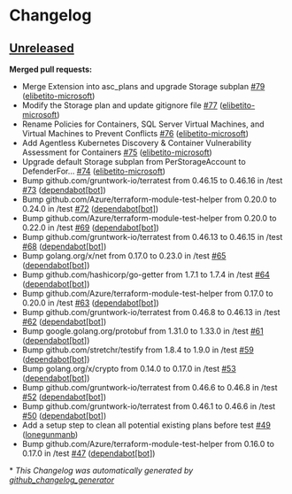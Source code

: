 # Changelog

## [Unreleased](https://github.com/Azure/terraform-azure-mdc-defender-plans-azure/tree/HEAD)

**Merged pull requests:**

- Merge Extension into asc\_plans and upgrade Storage subplan [\#79](https://github.com/Azure/terraform-azure-mdc-defender-plans-azure/pull/79) ([elibetito-microsoft](https://github.com/elibetito-microsoft))
- Modify the Storage plan and update gitignore file [\#77](https://github.com/Azure/terraform-azure-mdc-defender-plans-azure/pull/77) ([elibetito-microsoft](https://github.com/elibetito-microsoft))
- Rename Policies for Containers, SQL Server Virtual Machines, and Virtual Machines to Prevent Conflicts [\#76](https://github.com/Azure/terraform-azure-mdc-defender-plans-azure/pull/76) ([elibetito-microsoft](https://github.com/elibetito-microsoft))
- Add Agentless Kubernetes Discovery & Container Vulnerability Assessment for Containers [\#75](https://github.com/Azure/terraform-azure-mdc-defender-plans-azure/pull/75) ([elibetito-microsoft](https://github.com/elibetito-microsoft))
- Upgrade default Storage subplan from PerStorageAccount to DefenderFor… [\#74](https://github.com/Azure/terraform-azure-mdc-defender-plans-azure/pull/74) ([elibetito-microsoft](https://github.com/elibetito-microsoft))
- Bump github.com/gruntwork-io/terratest from 0.46.15 to 0.46.16 in /test [\#73](https://github.com/Azure/terraform-azure-mdc-defender-plans-azure/pull/73) ([dependabot[bot]](https://github.com/apps/dependabot))
- Bump github.com/Azure/terraform-module-test-helper from 0.20.0 to 0.24.0 in /test [\#72](https://github.com/Azure/terraform-azure-mdc-defender-plans-azure/pull/72) ([dependabot[bot]](https://github.com/apps/dependabot))
- Bump github.com/Azure/terraform-module-test-helper from 0.20.0 to 0.22.0 in /test [\#69](https://github.com/Azure/terraform-azure-mdc-defender-plans-azure/pull/69) ([dependabot[bot]](https://github.com/apps/dependabot))
- Bump github.com/gruntwork-io/terratest from 0.46.13 to 0.46.15 in /test [\#68](https://github.com/Azure/terraform-azure-mdc-defender-plans-azure/pull/68) ([dependabot[bot]](https://github.com/apps/dependabot))
- Bump golang.org/x/net from 0.17.0 to 0.23.0 in /test [\#65](https://github.com/Azure/terraform-azure-mdc-defender-plans-azure/pull/65) ([dependabot[bot]](https://github.com/apps/dependabot))
- Bump github.com/hashicorp/go-getter from 1.7.1 to 1.7.4 in /test [\#64](https://github.com/Azure/terraform-azure-mdc-defender-plans-azure/pull/64) ([dependabot[bot]](https://github.com/apps/dependabot))
- Bump github.com/Azure/terraform-module-test-helper from 0.17.0 to 0.20.0 in /test [\#63](https://github.com/Azure/terraform-azure-mdc-defender-plans-azure/pull/63) ([dependabot[bot]](https://github.com/apps/dependabot))
- Bump github.com/gruntwork-io/terratest from 0.46.8 to 0.46.13 in /test [\#62](https://github.com/Azure/terraform-azure-mdc-defender-plans-azure/pull/62) ([dependabot[bot]](https://github.com/apps/dependabot))
- Bump google.golang.org/protobuf from 1.31.0 to 1.33.0 in /test [\#61](https://github.com/Azure/terraform-azure-mdc-defender-plans-azure/pull/61) ([dependabot[bot]](https://github.com/apps/dependabot))
- Bump github.com/stretchr/testify from 1.8.4 to 1.9.0 in /test [\#59](https://github.com/Azure/terraform-azure-mdc-defender-plans-azure/pull/59) ([dependabot[bot]](https://github.com/apps/dependabot))
- Bump golang.org/x/crypto from 0.14.0 to 0.17.0 in /test [\#53](https://github.com/Azure/terraform-azure-mdc-defender-plans-azure/pull/53) ([dependabot[bot]](https://github.com/apps/dependabot))
- Bump github.com/gruntwork-io/terratest from 0.46.6 to 0.46.8 in /test [\#52](https://github.com/Azure/terraform-azure-mdc-defender-plans-azure/pull/52) ([dependabot[bot]](https://github.com/apps/dependabot))
- Bump github.com/gruntwork-io/terratest from 0.46.1 to 0.46.6 in /test [\#50](https://github.com/Azure/terraform-azure-mdc-defender-plans-azure/pull/50) ([dependabot[bot]](https://github.com/apps/dependabot))
- Add a setup step to clean all potential existing plans before test [\#49](https://github.com/Azure/terraform-azure-mdc-defender-plans-azure/pull/49) ([lonegunmanb](https://github.com/lonegunmanb))
- Bump github.com/Azure/terraform-module-test-helper from 0.16.0 to 0.17.0 in /test [\#47](https://github.com/Azure/terraform-azure-mdc-defender-plans-azure/pull/47) ([dependabot[bot]](https://github.com/apps/dependabot))



\* *This Changelog was automatically generated by [github_changelog_generator](https://github.com/github-changelog-generator/github-changelog-generator)*
